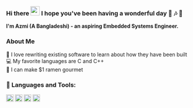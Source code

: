 ### Hi there <img src="https://media.giphy.com/media/hvRJCLFzcasrR4ia7z/giphy.gif" width="25px"> I hope you've been having a wonderful day :guitar: :notes: :ramen:

**I'm Azmi (A Bangladeshi) - an aspiring Embedded Systems Engineer.**

### About Me
:mag_right: I love rewriting existing software to learn about how they have been built  
:computer: My favorite languages are C and C++  
:ramen: I can make $1 ramen gourmet  

### 🔨 Languages and Tools:

<p>
<img src = "https://img.shields.io/badge/python-%2314354C.svg?style=for-the-badge&logo=python&logoColor=white" height="20"/>
<img src = "https://img.shields.io/badge/c-%2300599C.svg?style=for-the-badge&logo=c&logoColor=white" height="20"/>
<img src = "https://img.shields.io/badge/c++-%2300599C.svg?style=for-the-badge&logo=c%2B%2B&logoColor=white" height="20"/>
<img src = "https://img.shields.io/badge/opencv-%23white.svg?style=for-the-badge&logo=opencv&logoColor=white" height="20"/>
</p>
